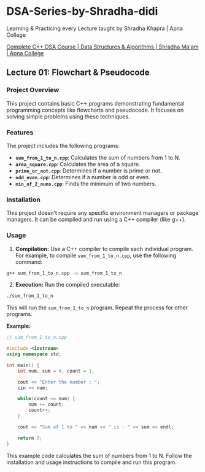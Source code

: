 # DSA-Series-by-Shradha-didi
Learning &amp; Practicing every Lecture taught by Shradha Khapra | Apna College

[Complete C++ DSA Course | Data Structures & Algorithms | Shradha Ma'am | Apna College](https://youtube.com/playlist?list=PLfqMhTWNBTe137I_EPQd34TsgV6IO55pt&si=N2AK3kFvQlV_YafW)

## Lecture 01: Flowchart & Pseudocode

### Project Overview

This project contains basic C++ programs demonstrating fundamental programming concepts like flowcharts and pseudocode. It focuses on solving simple problems using these techniques.

### Features

The project includes the following programs:

- **`sum_from_1_to_n.cpp`**: Calculates the sum of numbers from 1 to N.
- **`area_square.cpp`**: Calculates the area of a square.
- **`prime_or_not.cpp`**: Determines if a number is prime or not.
- **`odd_even.cpp`**: Determines if a number is odd or even.
- **`min_of_2_nums.cpp`**: Finds the minimum of two numbers.

### Installation

This project doesn't require any specific environment managers or package managers. It can be compiled and run using a C++ compiler (like g++).

### Usage

1. **Compilation:** Use a C++ compiler to compile each individual program. For example, to compile `sum_from_1_to_n.cpp`, use the following command:

```bash
g++ sum_from_1_to_n.cpp -o sum_from_1_to_n
```

2. **Execution:** Run the compiled executable:

```bash
./sum_from_1_to_n
```

This will run the `sum_from_1_to_n` program. Repeat the process for other programs.

**Example:**

```cpp
// sum_from_1_to_n.cpp

#include <iostream>
using namespace std;

int main() {
    int num, sum = 0, count = 1;

    cout << "Enter the number : ";
    cin >> num;

    while(count <= num) {
        sum += count;
        count++;
    }

    cout << "Sum of 1 to " << num << " is : " << sum << endl;

    return 0;
}
```

This example code calculates the sum of numbers from 1 to N. Follow the installation and usage instructions to compile and run this program.